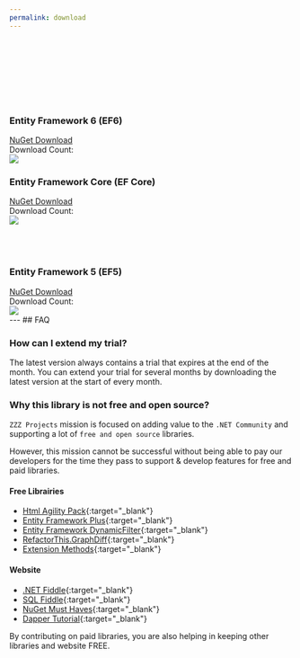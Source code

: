 ```yaml
---
permalink: download
---
```


<div class="page-download-nuget2">
	<div class="container">
		<div class="row">
			<div class="col-lg-6">
				<div class="card card-layout-z2 wow slideInLeft">
					<div class="card-header wow slideInDown">
						<h3>Entity Framework 6 (EF6)</h3>
					</div>
					<div class="card-body wow slideInUp">
						<a class="btn btn-lg btn-z" role="button" href="https://www.nuget.org/packages/Z.EntityFramework.Extensions/" onclick="ga('send', 'event', { eventAction: 'download'});" style="visibility: visible; animation-name: pulse;">
							<i class="fa fa-cloud-download" aria-hidden="true"></i>
							NuGet Download
						</a>
						<div>Download Count:</div>
						<div class="download-count2"><img src="https://zzzprojects.github.io/images/nuget/entity-framework-extensions-big-d.svg"></div>
					</div>
				</div>
			</div>
			<div class="col-lg-6">
				<div class="card card-layout-z2 wow slideInRight">
					<div class="card-header wow slideInDown">
						<h3>Entity Framework Core (EF Core)</h3>
					</div>
					<div class="card-body wow slideInUp">
						<a class="btn btn-lg btn-z" role="button" href="https://www.nuget.org/packages/Z.EntityFramework.Extensions.EFCore/" onclick="ga('send', 'event', { eventAction: 'download'});" style="visibility: visible; animation-name: pulse;">
							<i class="fa fa-cloud-download" aria-hidden="true"></i>
							NuGet Download							
						</a>
						<div>Download Count:</div>
						<div class="download-count2"><img src="https://zzzprojects.github.io/images/nuget/entity-framework-extensions-efcore-big-d.svg"></div>
					</div>
				</div>
			</div>
		</div>
		<br /><br /><br />
		<div class="row">
			<div class="col-lg-6">
				<div class="card card-layout-z2 wow slideInLeft">
					<div class="card-header wow slideInDown">
						<h3>Entity Framework 5 (EF5)</h3>
					</div>
					<div class="card-body wow slideInUp">
						<a class="btn btn-lg btn-z" role="button" href="https://www.nuget.org/packages/Z.EntityFramework.Extensions.EF5/" onclick="ga('send', 'event', { eventAction: 'download'});" style="visibility: visible; animation-name: pulse;">
							<i class="fa fa-cloud-download" aria-hidden="true"></i>
							NuGet Download							
						</a>
						<div>Download Count:</div>
						<div class="download-count2"><img src="https://zzzprojects.github.io/images/nuget/entity-framework-extensions-ef5-big-d.svg"></div>
					</div>
				</div>
			</div>
		</div>
	</div>
</div>
<!--
<div class="page-download-nuget">
	<div class="container">

		
		<div class="row">
			<div class="col-lg-6">
				<div class="card">
					<div class="card-header">
						<h3>Entity Framework 6 (EF6)</h3>
					</div>
					<div class="card-body">
						<a class="btn btn-lg btn-primary" role="button" href="/download" onclick="ga('send', 'event', { eventAction: 'download'});" style="visibility: visible; animation-name: pulse;">
							<i class="fa fa-cloud-download" aria-hidden="true"></i>
							NuGet Download
						</a>
						<div>Download Count:</div>
						<div class="download-count"><img src="https://zzzprojects.github.io/images/nuget/entity-framework-extensions-big-d.svg"></div>
					</div>
				</div>
			</div>
			<div class="col-lg-6">
				<div class="card">
					<div class="card-header">
						<h3>Entity Framework Core (EF Core)</h3>
					</div>
					<div class="card-body">
						<a class="btn btn-lg btn-primary" role="button" href="/download" onclick="ga('send', 'event', { eventAction: 'download'});" style="visibility: visible; animation-name: pulse;">
							<i class="fa fa-cloud-download" aria-hidden="true"></i>
							NuGet Download							
						</a>
						<div>Download Count:</div>
						<div class="download-count"><img src="https://zzzprojects.github.io/images/nuget/entity-framework-extensions-efcore-big-d.svg"></div>
					</div>
				</div>
			</div>
		</div>
		<div class="row">
			<div class="col-lg-6">
				<div class="card">
					<div class="card-header">
						<h3>Entity Framework 5 (EF5)</h3>
					</div>
					<div class="card-body">
						<a class="btn btn-lg btn-primary" role="button" href="/download" onclick="ga('send', 'event', { eventAction: 'download'});" style="visibility: visible; animation-name: pulse;">
							<i class="fa fa-cloud-download" aria-hidden="true"></i>
							NuGet Download							
						</a>
						<div>Download Count:</div>
						<div class="download-count"><img src="https://zzzprojects.github.io/images/nuget/entity-framework-extensions-ef5-big-d.svg"></div>
					</div>
				</div>
			</div>
			<div class="col-lg-6">
				<div class="card">
					<div class="card-header">
						<h3>Entity Framework 4 (EF4)</h3>
					</div>
					<div class="card-body">
						<p>Bla bla bla</p>
					</div>
				</div>
			</div>
		</div>
	</div>
</div>
<!-->

<div class="container section-faq wow slideInUp">
	<div markdown="1">
---
## FAQ

### How can I extend my trial?
The latest version always contains a trial that expires at the end of the month. You can extend your trial for several months by downloading the latest version at the start of every month.

### Why this library is not free and open source?
`ZZZ Projects` mission is focused on adding value to the `.NET Community` and supporting a lot of `free and open source` libraries.

However, this mission cannot be successful without being able to pay our developers for the time they pass to support & develop features for free and paid libraries.

#### Free Librairies

- [Html Agility Pack](http://html-agility-pack.net/){:target="_blank"}
- [Entity Framework Plus](http://entityframework-plus.net/){:target="_blank"}
- [Entity Framework DynamicFilter](https://github.com/zzzprojects/EntityFramework.DynamicFilters){:target="_blank"}
- [RefactorThis.GraphDiff](https://github.com/zzzprojects/GraphDiff){:target="_blank"}
- [Extension Methods](https://github.com/zzzprojects/Z.ExtensionMethods){:target="_blank"}

#### Website

- [.NET Fiddle](https://dotnetfiddle.net/){:target="_blank"}
- [SQL Fiddle](http://sqlfiddle.com/){:target="_blank"}
- [NuGet Must Haves](http://nugetmusthaves.com/){:target="_blank"}
- [Dapper Tutorial](http://dapper-tutorial.net/){:target="_blank"}

By contributing on paid libraries, you are also helping in keeping other libraries and website FREE.

</div>
</div>

<style>
.page-download-nuget2 {
	margin-top: 150px;
}
</style>